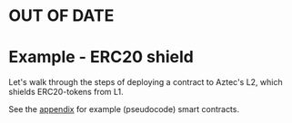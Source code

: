 # OUT OF DATE

# Example - ERC20 shield

Let's walk through the steps of deploying a contract to Aztec's L2, which shields ERC20-tokens from L1.

See the [appendix](appendix/appendix.md) for example (pseudocode) smart contracts.
